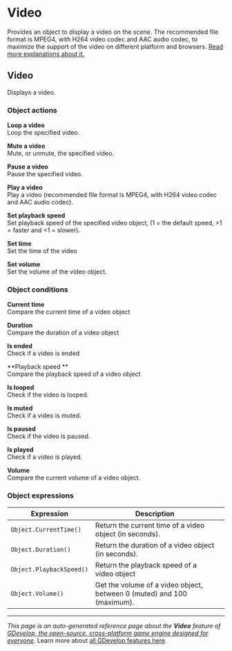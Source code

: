 # Video

Provides an object to display a video on the scene. The recommended file format is MPEG4, with H264 video codec and AAC audio codec, to maximize the support of the video on different platform and browsers. [Read more explanations about it.](https://wiki.gdevelop.io/gdevelop5/objects/video)



## Video 

Displays a video. 

### Object actions

**Loop a video**  
Loop the specified video.

**Mute a video**  
Mute, or unmute, the specified video.

**Pause a video**  
Pause the specified video.

**Play a video**  
Play a video (recommended file format is MPEG4, with H264 video codec and AAC audio codec).

**Set playback speed**  
Set playback speed of the specified video object, (1 = the default speed, >1 = faster and <1 = slower).

**Set time**  
Set the time of the video

**Set volume**  
Set the volume of the video object.

### Object conditions

**Current time**  
Compare the current time of a video object

**Duration**  
Compare the duration of a video object

**Is ended**  
Check if a video is ended

**Playback speed **  
Compare the playback speed of a video object

**Is looped**  
Check if the video is looped.

**Is muted**  
Check if a video is muted.

**Is paused**  
Check if the video is paused.

**Is played**  
Check if a video is played.

**Volume**  
Compare the current volume of a video object.

### Object expressions

| Expression | Description |  |
|-----|-----|-----|
| `Object.CurrentTime()` | Return the current time of a video object (in seconds). ||
| `Object.Duration()` | Return the duration of a video object (in seconds). ||
| `Object.PlaybackSpeed()` | Return the playback speed of a video object ||
| `Object.Volume()` | Get the volume of a video object, between 0 (muted) and 100 (maximum). ||

---
*This page is an auto-generated reference page about the **Video** feature of [GDevelop, the open-source, cross-platform game engine designed for everyone](https://gdevelop.io/).* Learn more about [all GDevelop features here](/gdevelop5/all-features).